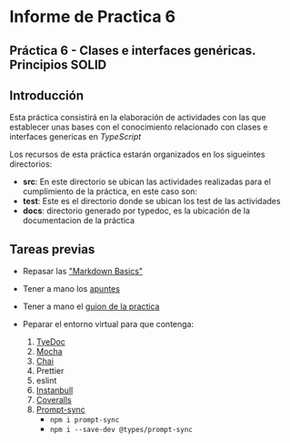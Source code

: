 # Informe de Practica 6

## Práctica 6 - Clases e interfaces genéricas. Principios SOLID

## Introducción

Esta práctica consistirá en la elaboración de actividades con las que establecer unas bases con el conocimiento
relacionado con clases e interfaces genericas en _TypeScript_ 

Los recursos de esta práctica estarán organizados en los sigueintes directorios:

- **src**: En este directorio se ubican las actividades realizadas para el cumplimiento de la práctica, en este caso son:
- **test**: Este es el directorio donde se ubican los test de las actividades
- **docs**: directorio generado por typedoc, es la ubicación de la documentacion de la práctica

## Tareas previas

- Repasar las ["Markdown Basics"](https://docs.github.com/en/get-started/writing-on-github/getting-started-with-writing-and-formatting-on-github/basic-writing-and-formatting-syntax#links)
- Tener a mano los [apuntes](https://ull-esit-inf-dsi-2223.github.io/typescript-theory/)
- Tener a mano el [guion de la practica](https://ull-esit-inf-dsi-2223.github.io/prct06-generics-solid)
- Peparar el entorno virtual para que contenga:

  1. [TyeDoc](https://typedoc.org)
  2. [Mocha](https://mochajs.org)
  3. [Chai](https://www.chaijs.com)
  4. Prettier
  5. eslint
  6. [Instanbull](https://istanbul.js.org/)
  7. [Coveralls](https://coveralls.io/)
  8. [Prompt-sync](https://www.npmjs.com/package/prompt-sync)
     - `npm i prompt-sync`
     - `npm i --save-dev @types/prompt-sync`

